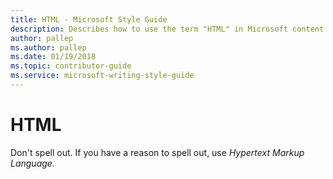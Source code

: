```yaml
---
title: HTML - Microsoft Style Guide
description: Describes how to use the term "HTML" in Microsoft content.
author: pallep
ms.author: pallep
ms.date: 01/19/2018
ms.topic: contributor-guide
ms.service: microsoft-writing-style-guide
---
```


# HTML

Don't spell out. If you have a reason to spell out, use *Hypertext Markup Language.*
